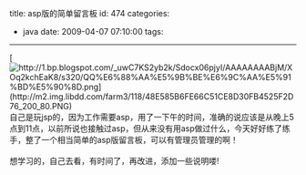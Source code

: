 title: asp版的简单留言板
id: 474
categories:
  - java
date: 2009-04-07 07:10:00
tags:
---

[](http://1.bp.blogspot.com/_uwC7KS2yb2k/Sdocx06pjyI/AAAAAAAABjM/XOq2kchEaK8/s1600-h/QQ%E6%88%AA%E5%9B%BE%E6%9C%AA%E5%91%BD%E5%90%8D.png)[![http://1.bp.blogspot.com/_uwC7KS2yb2k/Sdocx06pjyI/AAAAAAAABjM/XOq2kchEaK8/s320/QQ%E6%88%AA%E5%9B%BE%E6%9C%AA%E5%91%BD%E5%90%8D.png](http://m2.img.libdd.com/farm3/118/48E585B6FE66C51CE8D30FB4525F2D76_200_80.PNG)</img>](http://1.bp.blogspot.com/_uwC7KS2yb2k/Sdocx06pjyI/AAAAAAAABjM/XOq2kchEaK8/s320/QQ%E6%88%AA%E5%9B%BE%E6%9C%AA%E5%91%BD%E5%90%8D.png)
</br>自己是玩jsp的，因为工作需要asp，用了一下午的时间，准确的说应该是从晚上5点到11点，以前所说也接触过asp，但从来没有用asp做过什么，今天好好练了练手，整了一个相当简单的asp版留言板，可以有管理员管理的啊！
</br>
</br>想学习的，自己去看，有时间了，再改进，添加一些说明喽!